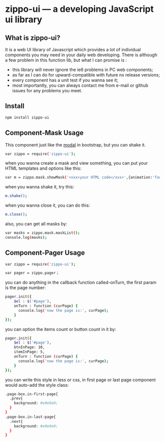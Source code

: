zippo-ui — a developing JavaScript ui library
==================================================


What is zippo-ui?
--------------------------------------
It is a web UI library of Javascript which provides a lot of individual components you may need in your daily web developing.
There is although a few problem in this function lib, but what I can promise is :

- this library will never ignore the ie6 problems in PC web components;
- as far as I can do for upward-compatible with future nx release versions;
- every component has a unit test if you wanna see it;
- most importantly, you can always contact me from e-mail or github issues for any problems you meet.


Install
--------------------------------------
```bash
npm install zippo-ui
```

Component-Mask Usage
--------------------------------------
This component just like the [modal](http://getbootstrap.com/javascript/#modals) in bootstrap, but you can shake it.
```bash
var zippo = require('zippo-ui');
```
when you wanna create a mask and view something, you can put your HTML templates and options like this:
```bash
var m = zippo.mask.showMask('<xxx>your HTML code</xxx>',{animation:'fade'});
```

when you wanna shake it, try this:
```bash
m.shake();
```

when you wanna close it, you can do this:
```bash
m.close();
```

also, you can get all masks by:
```bash
var masks = zippo.mask.maskList();
console.log(masks);
```

Component-Pager Usage
--------------------------------------
```bash
var zippo = require('zippo-ui');
```

```bash
var pager = zippo.pager；
```

you can do anything in the callback function called-onTurn, the first param is the page number:
```bash
pager.init({
    $el : $('#page'),
    onTurn : function (curPage) {
      console.log('now the page is:', curPage);
    }
});
```

you can option the items count or button count in it by:
```bash
pager.init({
    $el : $('#page'),
    btnInPage: 10,
    itemInPage: 5,
    onTurn : function (curPage) {
      console.log('now the page is:', curPage);
    }
});
```

you can write this style in less or css, in first page or last page component would auto-add the style class:
```bash
.page-box.in-first-page{
  .prev{
    background: #e0e0e0;
  }
}
.page-box.in-last-page{
  .next{
    background: #e0e0e0;
  }
}
```